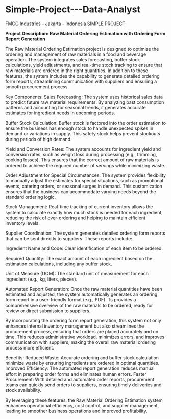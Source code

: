 # Simple-Project---Data-Analyst
FMCG Industries - Jakarta - Indonesia
SIMPLE PROJECT


**Project Description: Raw Material Ordering Estimation with Ordering Form Report Generation**

The Raw Material Ordering Estimation project is designed to optimize the ordering and management of raw materials in a food and beverage operation. The system integrates sales forecasting, buffer stock calculations, yield adjustments, and real-time stock tracking to ensure that raw materials are ordered in the right quantities. In addition to these features, the system includes the capability to generate detailed ordering form reports, streamlining communication with suppliers and ensuring a smooth procurement process.

Key Components:
Sales Forecasting: The system uses historical sales data to predict future raw material requirements. By analyzing past consumption patterns and accounting for seasonal trends, it generates accurate estimates for ingredient needs in upcoming periods.

Buffer Stock Calculation: 
Buffer stock is factored into the order estimation to ensure the business has enough stock to handle unexpected spikes in demand or variations in supply. This safety stock helps prevent stockouts during periods of high demand.

Yield and Conversion Rates: 
The system accounts for ingredient yield and conversion rates, such as weight loss during processing (e.g., trimming, cooking losses). This ensures that the correct amount of raw materials is ordered to achieve the required number of servings while minimizing waste.

Order Adjustment for Special Circumstances: 
The system provides flexibility to manually adjust the estimates for special situations, such as promotional events, catering orders, or seasonal surges in demand. This customization ensures that the business can accommodate varying needs beyond the standard ordering logic.

Stock Management: 
Real-time tracking of current inventory allows the system to calculate exactly how much stock is needed for each ingredient, reducing the risk of over-ordering and helping to maintain efficient inventory levels.

Supplier Coordination: 
The system generates detailed ordering form reports that can be sent directly to suppliers. These reports include:

Ingredient Name and Code: 
Clear identification of each item to be ordered.

Required Quantity: 
The exact amount of each ingredient based on the estimation calculations, including any buffer stock.

Unit of Measure (UOM): 
The standard unit of measurement for each ingredient (e.g., kg, liters, pieces).

Automated Report Generation: 
Once the raw material quantities have been estimated and adjusted, the system automatically generates an ordering form report in a user-friendly format (e.g., PDF). Ts  provides a comprehensive overview of the raw materials to be ordered, ready for review or direct submission to suppliers.

By incorporating the ordering form report generation, this system not only enhances internal inventory management but also streamlines the procurement process, ensuring that orders are placed accurately and on time. This reduces administrative workload, minimizes errors, and improves communication with suppliers, making the overall raw material ordering process more efficient.

Benefits:
Reduced Waste: Accurate ordering and buffer stock calculation minimize waste by ensuring ingredients are ordered in optimal quantities.
Improved Efficiency: The automated report generation reduces manual effort in preparing order forms and eliminates human errors.
Faster Procurement: With detailed and automated order reports, procurement teams can quickly send orders to suppliers, ensuring timely deliveries and stock availability.

By leveraging these features, the Raw Material Ordering Estimation system enhances operational efficiency, cost control, and supplier management, leading to smoother business operations and improved profitability.




